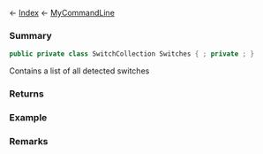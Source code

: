 ← [Index](Api-Index) ← [MyCommandLine](VRage.Game.ModAPI.Ingame.Utilities.MyCommandLine)

### Summary

```csharp
public private class SwitchCollection Switches { ; private ; }
```

Contains a list of all detected switches

### Returns

### Example

### Remarks

